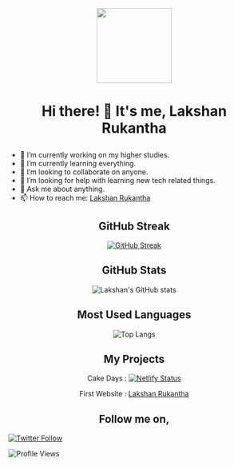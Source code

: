 <div align="center">

<img align="center" style="height:150px" src="https://res.cloudinary.com/ddnv9dswe/image/upload/v1635613646/20211030_223511_aaj48q.png">

</div>

# <p align="center">Hi there! 👋 It's me, Lakshan Rukantha</p>

- 🔭 I’m currently working on my higher studies.
- 🌱 I’m currently learning everything.
- 👯 I’m looking to collaborate on anyone.
- 🤔 I’m looking for help with learning new tech related things.
- 💬 Ask me about anything.
- 📫 How to reach me: [Lakshan Rukantha](https://t.me/lakshanrukantha)
<!-- - 😄 Pronouns: ...
- ⚡ Fun fact: ... -->

<h2 align="center">GitHub Streak</h2>

<div align="center">

[![GitHub Streak](http://github-readme-streak-stats.herokuapp.com?user=lakshanrukantha&theme=chartreuse-dark&hide_border=true&date_format=M%20j%5B%2C%20Y%5D)](https://git.io/streak-stats)

</div>

<h2 align="center">GitHub Stats</h2>

<div align="center">

![Lakshan's GitHub stats](https://github-readme-stats.vercel.app/api?username=lakshanrukantha&theme=chartreuse-dark&hide_border=true&show_icons=true)

</div>

<h2 align="center">Most Used Languages</h2>

<div align="center">

![Top Langs](https://github-readme-stats.vercel.app/api/top-langs/?username=lakshanrukantha&layout=compact&hide_border=true&theme=chartreuse-dark)

</div>
<h2 align="center">My Projects</h2>

<div align="center">

Cake Days : [![Netlify Status](https://api.netlify.com/api/v1/badges/fb094c4d-9bff-4e97-8a21-7e31e1d6b053/deploy-status)](https://app.netlify.com/sites/cakedaysnsbm/deploys)
  
First Website : [Lakshan Rukantha](https://lakshan-online.web.app)

</div>

<h2 align="center">Follow me on,</h2>

<a href="https://twitter.com/LakshanRukantha">

![Twitter Follow](https://img.shields.io/twitter/follow/lakshanrukantha?color=1DA1F2&logo=twitter&logoColor=1DA1F2&style=for-the-badge)

</a>

![Profile Views](https://komarev.com/ghpvc/?username=lakshanrukantha&color=68d372&style=for-the-badge)

